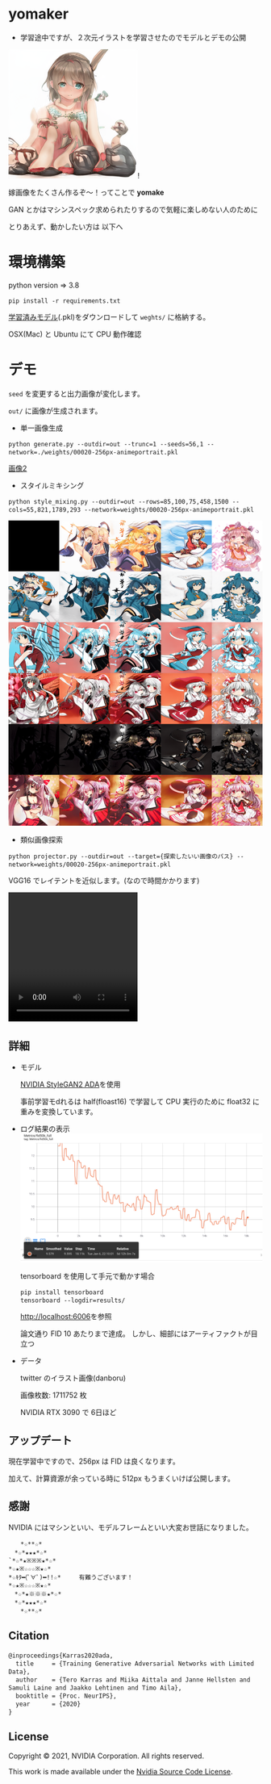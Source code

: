 # yomaker

- 学習途中ですが、２次元イラストを学習させたのでモデルとデモの公開

![画像1](results/seed0056.png)!

嫁画像をたくさん作るぞ〜！ってことで **yomake**

GAN とかはマシンスペック求められたりするので気軽に楽しめない人のために



とりあえず、動かしたい方は 以下へ
# 環境構築

python version => 3.8  
```shell
pip install -r requirements.txt
```

[学習済みモデル](https://drive.google.com/drive/folders/1aKOc-CU6VYIdz_TbV2f70zjrnqdyB1ps)(.pkl)をダウンロードして `weghts/` に格納する。

OSX(Mac) と Ubuntu にて CPU 動作確認

# デモ

`seed` を変更すると出力画像が変化します。

`out/` に画像が生成されます。

- 単一画像生成
```shell
python generate.py --outdir=out --trunc=1 --seeds=56,1 --network=./weights/00020-256px-animeportrait.pkl
```
[画像2](results/seed0001.png)

- スタイルミキシング
```shell
python style_mixing.py --outdir=out --rows=85,100,75,458,1500 --cols=55,821,1789,293 --network=weights/00020-256px-animeportrait.pkl
```
![画像4](results/grid.png)

- 類似画像探索
```shell
python projector.py --outdir=out --target={探索したいい画像のパス} --network=weights/00020-256px-animeportrait.pkl
```

VGG16 でレイテントを近似します。(なので時間かかります)


<video width="256" height="256" controls>
  <source src="results/proj.mp4" type="video/mp4">
</video>



## 詳細

- モデル
    
    [NVIDIA StyleGAN2 ADA](https://arxiv.org/abs/2006.06676)を使用

    事前学習モdれるは half(floast16) で学習して CPU 実行のために float32 に重みを変換しています。

- ログ結果の表示
    ![画像3](results/logs.png)

    tensorboard を使用して手元で動かす場合

    ```shell
    pip install tensorboard
    tensorboard --logdir=results/
    ```

    [http://localhost:6006](http://localhost:6006)を参照

    論文通り FID 10 あたりまで達成。
    しかし、細部にはアーティファクトが目立つ

- データ

    twitter のイラスト画像(danboru)

    画像枚数: 1711752 枚

    NVIDIA RTX 3090 で 6日ほど


## アップデート
現在学習中ですので、256px は FID は良くなります。

加えて、計算資源が余っている時に 512px もうまくいけば公開します。


## 感謝

NVIDIA にはマシンといい、モデルフレームといい大変お世話になりました。

```
　　*☆**☆*
　*☆*★★★*☆*
`*☆*★※※※★*☆*
*☆★※☆☆☆※★☆*
*☆ｷﾀ━(ﾟ∀ﾟ)━!!☆*　　　有難うございます！
*☆★※☆☆☆※★☆*
　*☆*★※※※★*☆*
　*☆*★★★*☆*
　　*☆**☆*

```

## Citation

```
@inproceedings{Karras2020ada,
  title     = {Training Generative Adversarial Networks with Limited Data},
  author    = {Tero Karras and Miika Aittala and Janne Hellsten and Samuli Laine and Jaakko Lehtinen and Timo Aila},
  booktitle = {Proc. NeurIPS},
  year      = {2020}
}
```

## License

Copyright &copy; 2021, NVIDIA Corporation. All rights reserved.

This work is made available under the [Nvidia Source Code License](https://nvlabs.github.io/stylegan2-ada-pytorch/license.html).







